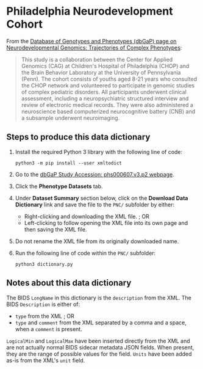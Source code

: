 # Philadelphia Neurodevelopment Cohort

From the [Database of Genotypes and Phenotypes (dbGaP) page on Neurodevelopmental Genomics: Trajectories of Complex Phenotypes](https://www.ncbi.nlm.nih.gov/projects/gap/cgi-bin/study.cgi?study_id=phs000607.v3.p2):

> This study is a collaboration between the Center for Applied Genomics (CAG) at
> Children's Hospital of Philadelphia (CHOP) and the Brain Behavior Laboratory
> at the University of Pennsylvania (Penn). The cohort consists of youths aged
> 8-21 years who consulted the CHOP network and volunteered to participate in
> genomic studies of complex pediatric disorders. All participants underwent
> clinical assessment, including a neuropsychiatric structured interview and
> review of electronic medical records. They were also administered a
> neuroscience based computerized neurocognitive battery (CNB) and a subsample
> underwent neuroimaging.

## Steps to produce this data dictionary

1. Install the required Python 3 library with the following line of code:

    ```shell
    python3 -m pip install --user xmltodict
    ```

2. Go to the [dbGaP Study Accession: phs000607.v3.p2 webpage](https://www.ncbi.nlm.nih.gov/projects/gap/cgi-bin/study.cgi?study_id=phs000607.v3.p2&pht=3445).
3. Click the **Phenotype Datasets** tab.
4. Under **Dataset Summary** section below, click on the **Download Data Dictionary** link and save the file to the `PNC/` subfolder by either:
    - Right-clicking and downloading the XML file. ; OR
    - Left-clicking to follow opening the XML file into its own page and then saving the XML file.
5. Do not rename the XML file from its originally downloaded name.
6. Run the following line of code within the `PNC/` subfolder:

    ```shell
    python3 dictionary.py
    ```

## Notes about this data dictionary

The BIDS `LongName` in this dictionary is the `description` from the XML.
The BIDS `Description` is either of:

- `type` from the XML ; OR
- `type` and `comment` from the XML separated by a comma and a space, when a `comment` is present.

`LogicalMin` and `LogicalMax` have been inserted directly from the XML and are not actually normal BIDS sidecar metadata JSON fields.
When present, they are the range of possible values for the field.
`Units` have been added as-is from the XML's `unit` field.
